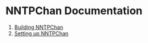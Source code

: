 NNTPChan Documentation
======================

1. [Building NNTPChan](building.md)
2. [Setting up NNTPChan](setting-up.md)
